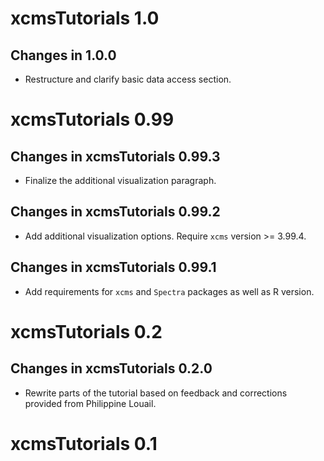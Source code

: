 # xcmsTutorials 1.0

## Changes in 1.0.0

- Restructure and clarify basic data access section.

# xcmsTutorials 0.99

## Changes in xcmsTutorials 0.99.3

- Finalize the additional visualization paragraph.

## Changes in xcmsTutorials 0.99.2

- Add additional visualization options. Require `xcms` version >= 3.99.4.

## Changes in xcmsTutorials 0.99.1

- Add requirements for `xcms` and `Spectra` packages as well as R version.


# xcmsTutorials 0.2

## Changes in xcmsTutorials 0.2.0

- Rewrite parts of the tutorial based on feedback and corrections provided from
  Philippine Louail.


# xcmsTutorials 0.1
